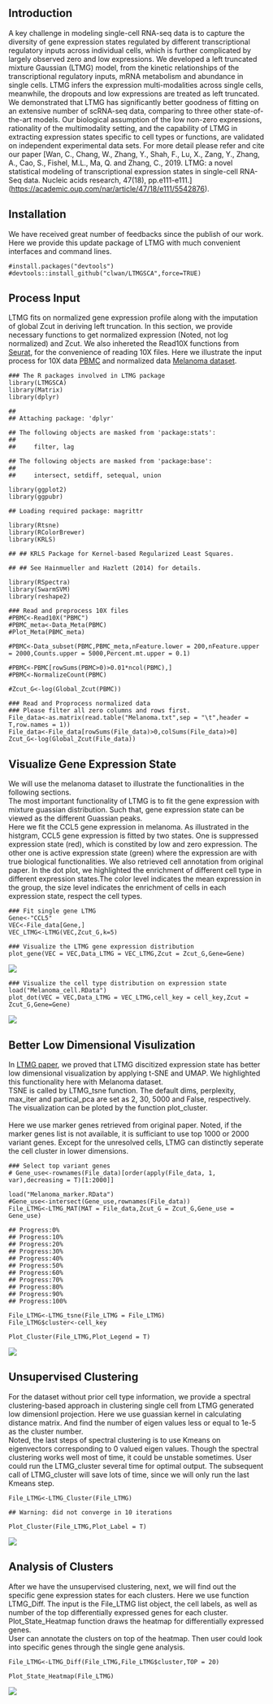 Introduction
------------

A key challenge in modeling single-cell RNA-seq data is to capture the
diversity of gene expression states regulated by different
transcriptional regulatory inputs across individual cells, which is
further complicated by largely observed zero and low expressions. We
developed a left truncated mixture Gaussian (LTMG) model, from the
kinetic relationships of the transcriptional regulatory inputs, mRNA
metabolism and abundance in single cells. LTMG infers the expression
multi-modalities across single cells, meanwhile, the dropouts and low
expressions are treated as left truncated. We demonstrated that LTMG has
significantly better goodness of fitting on an extensive number of
scRNA-seq data, comparing to three other state-of-the-art models. Our
biological assumption of the low non-zero expressions, rationality of
the multimodality setting, and the capability of LTMG in extracting
expression states specific to cell types or functions, are validated on
independent experimental data sets. For more detail please refer and
cite our paper \[Wan, C., Chang, W., Zhang, Y., Shah, F., Lu, X., Zang,
Y., Zhang, A., Cao, S., Fishel, M.L., Ma, Q. and Zhang, C., 2019. LTMG:
a novel statistical modeling of transcriptional expression states in
single-cell RNA-Seq data. Nucleic acids research, 47(18),
pp.e111-e111.\]
(<a href="https://academic.oup.com/nar/article/47/18/e111/5542876" class="uri">https://academic.oup.com/nar/article/47/18/e111/5542876</a>).

Installation
------------

We have received great number of feedbacks since the publish of our
work. Here we provide this update package of LTMG with much convenient
interfaces and command lines.

    #install.packages("devtools")
    #devtools::install_github("clwan/LTMGSCA",force=TRUE)

Process Input
-------------

LTMG fits on normalized gene expression profile along with the
imputation of global Zcut in deriving left truncation. In this section,
we provide necessary functions to get normalized expression (Noted, not
log normalized) and Zcut. We also inhereted the Read10X functions from
[Seurat](https://satijalab.org/seurat/), for the convenience of reading
10X files. Here we illustrate the input process for 10X data
[PBMC](https://www.nature.com/articles/ncomms14049) and normalized data
[Melanoma
dataset](https://science.sciencemag.org/content/352/6282/189.long).

    ### The R packages involved in LTMG package
    library(LTMGSCA)
    library(Matrix)
    library(dplyr)

    ## 
    ## Attaching package: 'dplyr'

    ## The following objects are masked from 'package:stats':
    ## 
    ##     filter, lag

    ## The following objects are masked from 'package:base':
    ## 
    ##     intersect, setdiff, setequal, union

    library(ggplot2)
    library(ggpubr)

    ## Loading required package: magrittr

    library(Rtsne)
    library(RColorBrewer)
    library(KRLS)

    ## ## KRLS Package for Kernel-based Regularized Least Squares.

    ## ## See Hainmueller and Hazlett (2014) for details.

    library(RSpectra)
    library(SwarmSVM)
    library(reshape2)

    ### Read and preprocess 10X files
    #PBMC<-Read10X("PBMC")
    #PBMC_meta<-Data_Meta(PBMC)
    #Plot_Meta(PBMC_meta)

    #PBMC<-Data_subset(PBMC,PBMC_meta,nFeature.lower = 200,nFeature.upper = 2000,Counts.upper = 5000,Percent.mt.upper = 0.1)

    #PBMC<-PBMC[rowSums(PBMC>0)>0.01*ncol(PBMC),]
    #PBMC<-NormalizeCount(PBMC)

    #Zcut_G<-log(Global_Zcut(PBMC))

    ### Read and Proprocess normalized data
    ### Please filter all zero columns and rows first.
    File_data<-as.matrix(read.table("Melanoma.txt",sep = "\t",header = T,row.names = 1))
    File_data<-File_data[rowSums(File_data)>0,colSums(File_data)>0]
    Zcut_G<-log(Global_Zcut(File_data))

Visualize Gene Expression State
-------------------------------

We will use the melanoma dataset to illustrate the functionalities in
the following sections. <br> The most important functionality of LTMG is
to fit the gene expression with mixture guassian distribution. Such
that, gene expression state can be viewed as the different Guassian
peaks. <br> Here we fit the CCL5 gene expression in melanoma. As
illustrated in the histgram, CCL5 gene expression is fitted by two
states. One is suppressed expression state (red), which is constited by
low and zero expression. The other one is active expression state
(green) where the expression are with true biological
functionalities. We also retrieved cell annotation from original paper.
In the dot plot, we highlighted the enrichment of different cell type in
different expression states.The color level indicates the mean
expression in the group, the size level indicates the enrichment of
cells in each expression state, respect the cell types.

    ### Fit single gene LTMG
    Gene<-"CCL5"
    VEC<-File_data[Gene,]
    VEC_LTMG<-LTMG(VEC,Zcut_G,k=5)

    ### Visualize the LTMG gene expression distribution
    plot_gene(VEC = VEC,Data_LTMG = VEC_LTMG,Zcut = Zcut_G,Gene=Gene)

![](LTMG_files/figure-markdown_strict/Gene_hist.png)

    ### Visualize the cell type distribution on expression state
    load("Melanoma_cell.RData")
    plot_dot(VEC = VEC,Data_LTMG = VEC_LTMG,cell_key = cell_key,Zcut = Zcut_G,Gene=Gene)

![](LTMG_files/figure-markdown_strict/Gene_dot.png)

Better Low Dimensional Visulization
-----------------------------------

In [LTMG
paper](https://academic.oup.com/nar/article/47/18/e111/5542876), we
proved that LTMG discitized expression state has better low dimensional
visualization by applying t-SNE and UMAP. We highlighted this
functionality here with Melanoma dataset.<br> TSNE is called by
LTMG\_tsne function. The default dims, perplexity, max\_iter and
partical\_pca are set as 2, 30, 5000 and False, respectively. The
visualization can be ploted by the function plot\_cluster.<br>  
Here we use marker genes retrieved from original paper. Noted, if the
marker genes list is not available, it is sufficiant to use top 1000 or
2000 variant genes. Except for the unresolved cells, LTMG can distinctly
seperate the cell cluster in lower dimensions.

    ### Select top variant genes
    # Gene_use<-rownames(File_data)[order(apply(File_data, 1, var),decreasing = T)[1:2000]]

    load("Melanoma_marker.RData")
    #Gene_use<-intersect(Gene_use,rownames(File_data))
    File_LTMG<-LTMG_MAT(MAT = File_data,Zcut_G = Zcut_G,Gene_use = Gene_use)

    ## Progress:0%
    ## Progress:10%
    ## Progress:20%
    ## Progress:30%
    ## Progress:40%
    ## Progress:50%
    ## Progress:60%
    ## Progress:70%
    ## Progress:80%
    ## Progress:90%
    ## Progress:100%

    File_LTMG<-LTMG_tsne(File_LTMG = File_LTMG)
    File_LTMG$cluster<-cell_key

    Plot_Cluster(File_LTMG,Plot_Legend = T)

![](LTMG_files/figure-markdown_strict/Low%20Dimension%20Visualization-1.png)

Unsupervised Clustering
-----------------------

For the dataset without prior cell type information, we provide a
spectral clustering-based approach in clustering single cell from LTMG
generated low dimensionl projection. Here we use guassian kernel in
calculating distance matrix. And find the number of eigen values less or
equal to 1e-5 as the cluster number.<br> Noted, the last steps of
spectral clustering is to use Kmeans on eigenvectors corresponding to 0
valued eigen values. Though the spectral clustering works well most of
time, it could be unstable sometimes. User could run the LTMG\_cluster
several time for optimal output. The subsequent call of LTMG\_cluster
will save lots of time, since we will only run the last Kmeans step.

    File_LTMG<-LTMG_Cluster(File_LTMG)

    ## Warning: did not converge in 10 iterations

    Plot_Cluster(File_LTMG,Plot_Label = T)

![](LTMG_files/figure-markdown_strict/Clustering-1.png)

Analysis of Clusters
--------------------

After we have the unsupervised clustering, next, we will find out the
specific gene expression states for each clusters. Here we use function
LTMG\_Diff. The input is the File\_LTMG list object, the cell labels, as
well as number of the top differentially expressed genes for each
cluster. Plot\_State\_Heatmap function draws the heatmap for
differentially expressed genes.<br> User can annotate the clusters on
top of the heatmap. Then user could look into specific genes through the
single gene analysis.

    File_LTMG<-LTMG_Diff(File_LTMG,File_LTMG$cluster,TOP = 20)

    Plot_State_Heatmap(File_LTMG)

![](LTMG_files/figure-markdown_strict/Cluster%20Analysis-1.png)
